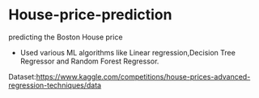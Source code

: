# House-price-prediction
predicting the Boston House price

- Used various ML algorithms like Linear regression,Decision Tree Regressor and Random Forest Regressor.




Dataset:https://www.kaggle.com/competitions/house-prices-advanced-regression-techniques/data
